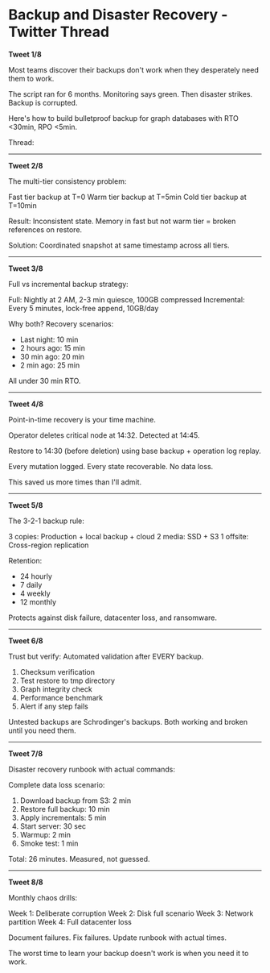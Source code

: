 # Backup and Disaster Recovery - Twitter Thread

**Tweet 1/8**

Most teams discover their backups don't work when they desperately need them to work.

The script ran for 6 months. Monitoring says green. Then disaster strikes. Backup is corrupted.

Here's how to build bulletproof backup for graph databases with RTO <30min, RPO <5min.

Thread:

---

**Tweet 2/8**

The multi-tier consistency problem:

Fast tier backup at T=0
Warm tier backup at T=5min
Cold tier backup at T=10min

Result: Inconsistent state. Memory in fast but not warm tier = broken references on restore.

Solution: Coordinated snapshot at same timestamp across all tiers.

---

**Tweet 3/8**

Full vs incremental backup strategy:

Full: Nightly at 2 AM, 2-3 min quiesce, 100GB compressed
Incremental: Every 5 minutes, lock-free append, 10GB/day

Why both? Recovery scenarios:
- Last night: 10 min
- 2 hours ago: 15 min
- 30 min ago: 20 min
- 2 min ago: 25 min

All under 30 min RTO.

---

**Tweet 4/8**

Point-in-time recovery is your time machine.

Operator deletes critical node at 14:32. Detected at 14:45.

Restore to 14:30 (before deletion) using base backup + operation log replay.

Every mutation logged. Every state recoverable. No data loss.

This saved us more times than I'll admit.

---

**Tweet 5/8**

The 3-2-1 backup rule:

3 copies: Production + local backup + cloud
2 media: SSD + S3
1 offsite: Cross-region replication

Retention:
- 24 hourly
- 7 daily
- 4 weekly
- 12 monthly

Protects against disk failure, datacenter loss, and ransomware.

---

**Tweet 6/8**

Trust but verify: Automated validation after EVERY backup.

1. Checksum verification
2. Test restore to tmp directory
3. Graph integrity check
4. Performance benchmark
5. Alert if any step fails

Untested backups are Schrodinger's backups. Both working and broken until you need them.

---

**Tweet 7/8**

Disaster recovery runbook with actual commands:

Complete data loss scenario:
1. Download backup from S3: 2 min
2. Restore full backup: 10 min
3. Apply incrementals: 5 min
4. Start server: 30 sec
5. Warmup: 2 min
6. Smoke test: 1 min

Total: 26 minutes. Measured, not guessed.

---

**Tweet 8/8**

Monthly chaos drills:

Week 1: Deliberate corruption
Week 2: Disk full scenario
Week 3: Network partition
Week 4: Full datacenter loss

Document failures. Fix failures. Update runbook with actual times.

The worst time to learn your backup doesn't work is when you need it to work.
